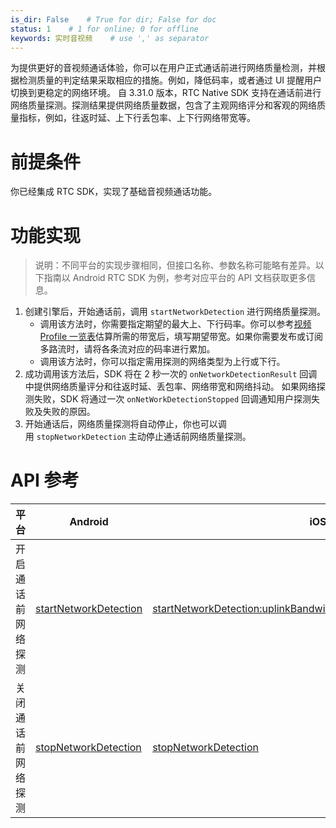 ```yaml
---
is_dir: False    # True for dir; False for doc
status: 1    # 1 for online; 0 for offline
keywords: 实时音视频    # use ',' as separator
---
```


为提供更好的音视频通话体验，你可以在用户正式通话前进行网络质量检测，并根据检测质量的判定结果采取相应的措施。例如，降低码率，或者通过 UI 提醒用户切换到更稳定的网络环境。
自 3.31.0 版本，RTC Native SDK 支持在通话前进行网络质量探测。探测结果提供网络质量数据，包含了主观网络评分和客观的网络质量指标，例如，往返时延、上下行丢包率、上下行网络带宽等。
# 前提条件
你已经集成 RTC SDK，实现了基础音视频通话功能。
# 功能实现
> 说明：不同平台的实现步骤相同，但接口名称、参数名称可能略有差异。以下指南以 Android RTC SDK 为例，参考对应平台的 API 文档获取更多信息。
1. 创建引擎后，开始通话前，调用 `startNetworkDetection` 进行网络质量探测。
	- 调用该方法时，你需要指定期望的最大上、下行码率。你可以参考[视频 Profile 一览表](70122)估算所需的带宽后，填写期望带宽。如果你需要发布或订阅多路流时，请将各条流对应的码率进行累加。
	- 调用该方法时，你可以指定需用探测的网络类型为上行或下行。
2. 成功调用该方法后，SDK 将在 2 秒一次的 `onNetworkDetectionResult` 回调中提供网络质量评分和往返时延、丢包率、网络带宽和网络抖动。
  如果网络探测失败，SDK 将通过一次 `onNetWorkDetectionStopped` 回调通知用户探测失败及失败的原因。
1. 开始通话后，网络质量探测将自动停止，你也可以调用 `stopNetworkDetection` 主动停止通话前网络质量探测。
# API 参考
|平台|Android|iOS|Mac|Windows|
|--|--|--|--|--|
|开启通话前网络探测|[startNetworkDetection](70080#startnetworkdetection)|[startNetworkDetection:uplinkBandwidth:downlink:downlinkBandwidth:](70086#ByteRTCVideo-startnetworkdetection-uplinkbandwidth-downlink-downlinkbandwidth)|--|[startNetworkDetection](70095.md#startnetworkdetection)|
|关闭通话前网络探测|[stopNetworkDetection](70080#stopnetworkdetection)|[stopNetworkDetection](70086#stopnetworkdetection)|--|[stopNetworkDetection](70095.md#stopnetworkdetection)|
